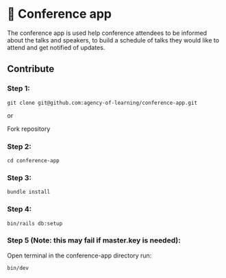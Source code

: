 # 🎤 Conference app

The conference app is used help conference attendees to be informed about the talks and speakers, to build a schedule of talks they would like to attend and get notified of updates. 

## Contribute

### Step 1:

`git clone git@github.com:agency-of-learning/conference-app.git`

or

Fork repository


### Step 2:

`cd conference-app`

### Step 3:

`bundle install`

### Step 4:

`bin/rails db:setup`

### Step 5 (Note: this may fail if master.key is needed):

Open terminal in the conference-app directory run:

`bin/dev`
